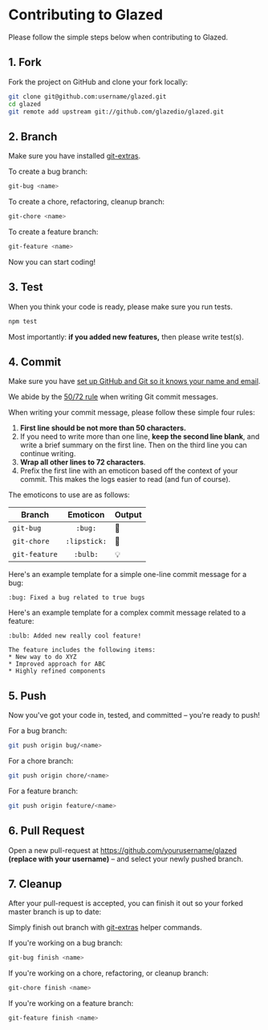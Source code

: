 
# Contributing to Glazed

Please follow the simple steps below when contributing to Glazed.


## 1. Fork

Fork the project on GitHub and clone your fork locally:

```bash
git clone git@github.com:username/glazed.git
cd glazed
git remote add upstream git://github.com/glazedio/glazed.git
```


## 2. Branch

Make sure you have installed [git-extras][git-extras].

To create a bug branch:

```bash
git-bug <name>
```

To create a chore, refactoring, cleanup branch:

```bash
git-chore <name>
```

To create a feature branch:

```bash
git-feature <name>
```

Now you can start coding!


## 3. Test

When you think your code is ready, please make sure you run tests.

```bash
npm test
```

Most importantly: **if you added new features,** then please write test(s).


## 4. Commit

Make sure you have [set up GitHub and Git so it knows your name and email][setup-github].

We abide by the [50/72 rule][50-72-rule] when writing Git commit messages.

When writing your commit message, please follow these simple four rules:

1. **First line should be not more than 50 characters.**
2. If you need to write more than one line, **keep the second line blank**, and write a brief summary on the first line.  Then on the third line you can continue writing.
3. **Wrap all other lines to 72 characters**.
4. Prefix the first line with an emoticon based off the context of your commit.  This makes the logs easier to read (and fun of course).

The emoticons to use are as follows:

Branch        | Emoticon     | Output
------------- | :----------: | ------
`git-bug`     | `:bug:`      | :bug:
`git-chore`   | `:lipstick:` | :lipstick:
`git-feature` | `:bulb:`     | :bulb:

Here's an example template for a simple one-line commit message for a bug:

```log
:bug: Fixed a bug related to true bugs
```

Here's an example template for a complex commit message related to a feature:

```log
:bulb: Added new really cool feature!

The feature includes the following items:
* New way to do XYZ
* Improved approach for ABC
* Highly refined components
```


## 5. Push

Now you've got your code in, tested, and committed &ndash; you're ready to push!

For a bug branch:

```bash
git push origin bug/<name>
```

For a chore branch:

```bash
git push origin chore/<name>
```

For a feature branch:

```bash
git push origin feature/<name>
```


## 6. Pull Request

Open a new pull-request at <https://github.com/yourusername/glazed> **(replace with your username)** &ndash; and select your newly pushed branch.


## 7. Cleanup

After your pull-request is accepted, you can finish it out so your forked master branch is up to date:

Simply finish out branch with [git-extras][git-extras] helper commands.

If you're working on a bug branch:

```bash
git-bug finish <name>
```

If you're working on a chore, refactoring, or cleanup branch:

```bash
git-chore finish <name>
```

If you're working on a feature branch:

```bash
git-feature finish <name>
```


[50-72-rule]: https://medium.com/@preslavrachev/what-s-with-the-50-72-rule-8a906f61f09c
[setup-github]: https://help.github.com/articles/set-up-git/#setting-up-git
[git-extras]: https://github.com/tj/git-extras
